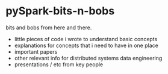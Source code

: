 # pySpark-bits-n-bobs


bits and bobs from here and there. 

- little pieces of code i wrote to understand basic concepts
- explanations for concepts that i need to have in one place
- important papers
- other relevant info for distributed systems data engineering
- presentations / etc from key people




